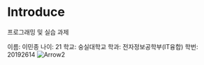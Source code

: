 # Introduce
프로그래밍 및 실습 과제

이름: 이민종
나이: 21
학교: 숭실대학교
학과: 전자정보공학부(IT융합)
학번: 20192614
![Arrow2](https://user-images.githubusercontent.com/58298305/70127268-04e5fc80-16be-11ea-8cf1-8375e9d1d9ef.png)
